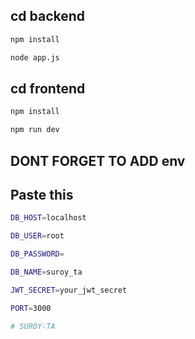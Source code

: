 ## cd backend

```sh
npm install
```
```sh
node app.js
```
## cd frontend

```sh
npm install
```
```sh
npm run dev
```

## DONT FORGET TO ADD env


## Paste this
```sh
DB_HOST=localhost
```
```sh
DB_USER=root
```
```sh
DB_PASSWORD=
```
```sh
DB_NAME=suroy_ta
```
```sh
JWT_SECRET=your_jwt_secret
```
```sh
PORT=3000

#   S U R O Y - T A 
 
 
